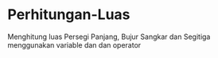 # Perhitungan-Luas
Menghitung luas  Persegi Panjang, Bujur Sangkar dan Segitiga menggunakan variable dan dan operator

